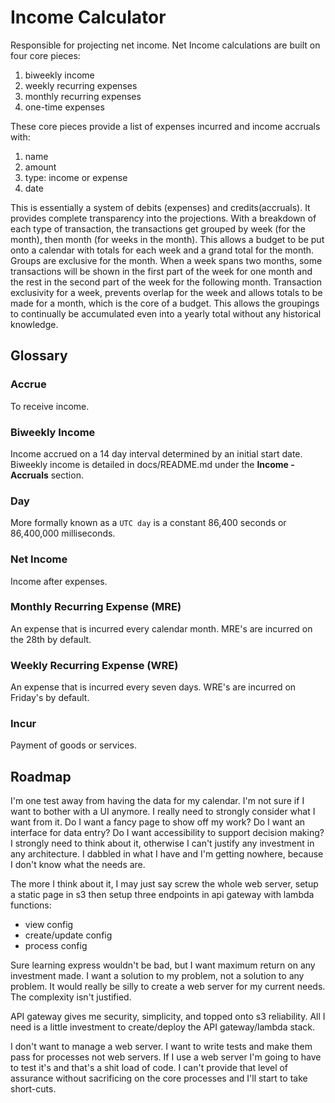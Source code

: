 # Income Calculator

Responsible for projecting net income. Net Income calculations are built on four core pieces:

 1. biweekly income
 2. weekly recurring expenses
 3. monthly recurring expenses
 4. one-time expenses

These core pieces provide a list of expenses incurred and income accruals with:

 1. name
 2. amount
 3. type: income or expense
 4. date
 
This is essentially a system of debits (expenses) and credits(accruals). It provides complete transparency into the projections. With a breakdown of each type of transaction, the transactions get grouped by week (for the month), then month (for weeks in the month). This allows a budget to be put onto a calendar with totals for each week and a grand total for the month. Groups are exclusive for the month. When a week spans two months, some transactions will be shown in the first part of the week for one month and the rest in the second part of the week for the following month. Transaction exclusivity for a week, prevents overlap for the week and allows totals to be made for a month, which is the core of a budget. This allows the groupings to continually be accumulated even into a yearly total without any historical knowledge.

## Glossary

### Accrue
To receive income.

### Biweekly Income
Income accrued on a 14 day interval determined by an initial start date. Biweekly income is detailed in docs/README.md under the **Income - Accruals** section.

### Day
More formally known as a `UTC day` is a constant 86,400 seconds or 86,400,000 milliseconds.

### Net Income
Income after expenses.

### Monthly Recurring Expense (MRE)
An expense that is incurred every calendar month. MRE's are incurred on the 28th by default.

### Weekly Recurring Expense (WRE)
An expense that is incurred every seven days. WRE's are incurred on Friday's by default.

### Incur
Payment of goods or services.

## Roadmap

I'm one test away from having the data for my calendar. I'm not sure if I want to bother with a UI anymore. I really need to strongly consider what I want from it. Do I want a fancy page to show off my work? Do I want an interface for data entry? Do I want accessibility to support decision making? I strongly need to think about it, otherwise I can't justify any investment in any architecture. I dabbled in what I have and I'm getting nowhere, because I don't know what the needs are.

The more I think about it, I may just say screw the whole web server, setup a static page in s3 then setup three endpoints in api gateway with lambda functions:
 - view config
 - create/update config
 - process config
 
 Sure learning express wouldn't be bad, but I want maximum return on any investment made. I want a solution to my problem, not a solution to any problem. It would really be silly to create a web server for my current needs. The complexity isn't justified.
 
 API gateway gives me security, simplicity, and topped onto s3 reliability. All I need is a little investment to create/deploy the API gateway/lambda stack.
 
 I don't want to manage a web server. I want to write tests and make them pass for processes not web servers. If I use a web server I'm going to have to test it's and that's a shit load of code. I can't provide that level of assurance without sacrificing on the core processes and I'll start to take short-cuts.